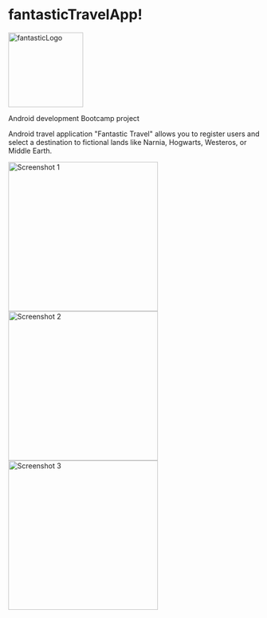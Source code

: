 


# fantasticTravelApp!



<img src= "https://github.com/zergivs/fantasticTravelApp/assets/122318914/2a7b5fc9-4463-4b13-90c5-5ac36b9fd59f" alt= "fantasticLogo" width="150">




Android development Bootcamp project


Android travel application "Fantastic Travel" allows you to register users and select a destination to fictional lands like Narnia, Hogwarts, Westeros, or Middle Earth.



<img src="https://github.com/zergivs/fantasticTravelApp/assets/122318914/2b0effc4-3e20-4e13-8c34-6bc79474df43" alt="Screenshot 1" width="300">
<img src="https://github.com/zergivs/fantasticTravelApp/assets/122318914/30fa1d8a-4eba-43bf-a296-9820bcbacad3" alt="Screenshot 2" width="300">
<img src="https://github.com/zergivs/fantasticTravelApp/assets/122318914/3b6930c7-235b-499c-b28d-c02b328265af" alt="Screenshot 3" width="300">

